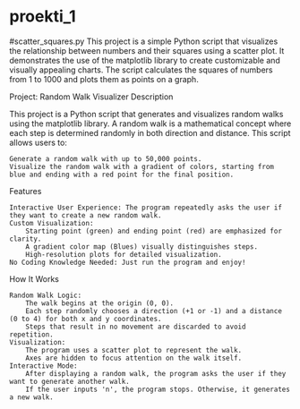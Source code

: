 # proekti_1


#scatter_squares.py
This project is a simple Python script that visualizes the relationship between numbers and their squares using a scatter plot. It demonstrates the use of the matplotlib library to create customizable and visually appealing charts. The script calculates the squares of numbers from 1 to 1000 and plots them as points on a graph.


Project: Random Walk Visualizer
Description

This project is a Python script that generates and visualizes random walks using the matplotlib library. A random walk is a mathematical concept where each step is determined randomly in both direction and distance. This script allows users to:

    Generate a random walk with up to 50,000 points.
    Visualize the random walk with a gradient of colors, starting from blue and ending with a red point for the final position.

Features

    Interactive User Experience: The program repeatedly asks the user if they want to create a new random walk.
    Custom Visualization:
        Starting point (green) and ending point (red) are emphasized for clarity.
        A gradient color map (Blues) visually distinguishes steps.
        High-resolution plots for detailed visualization.
    No Coding Knowledge Needed: Just run the program and enjoy!

How It Works

    Random Walk Logic:
        The walk begins at the origin (0, 0).
        Each step randomly chooses a direction (+1 or -1) and a distance (0 to 4) for both x and y coordinates.
        Steps that result in no movement are discarded to avoid repetition.
    Visualization:
        The program uses a scatter plot to represent the walk.
        Axes are hidden to focus attention on the walk itself.
    Interactive Mode:
        After displaying a random walk, the program asks the user if they want to generate another walk.
        If the user inputs 'n', the program stops. Otherwise, it generates a new walk.


